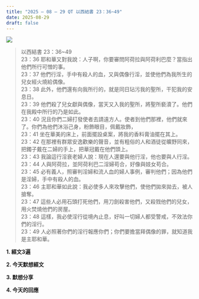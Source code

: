 ```yaml
---
title: "2025 – 08 – 29 QT 以西結書 23：36~49"
date: 2025-08-29
draft: false
---
```


![](/images/qt.jpg)
> 以西結書 23：36~49  
> 23：36 耶和華又對我說：人子啊，你要審問阿荷拉與阿荷利巴麼？當指出他們所行可憎的事。  
> 23：37 他們行淫，手中有殺人的血，又與偶像行淫，並使他們為我所生的兒女經火燒給偶像。  
> 23：38 此外，他們還有向我所行的，就是同日玷污我的聖所，干犯我的安息日。  
> 23：39 他們殺了兒女獻與偶像，當天又入我的聖所，將聖所褻瀆了。他們在我殿中所行的乃是如此。  
> 23：40 況且你們二婦打發使者去請遠方人。使者到他們那裡，他們就來了。你們為他們沐浴己身，粉飾眼目，佩戴妝飾，  
> 23：41 坐在華美的床上，前面擺設桌案，將我的香料膏油擺在其上。  
> 23：42 在那裡有群眾安逸歡樂的聲音，並有粗俗的人和酒徒從曠野同來，把鐲子戴在二婦的手上，把華冠戴在他們頭上。  
> 23：43 我論這行淫衰老婦人說：現在人還要與他行淫，他也要與人行淫。  
> 23：44 人與阿荷拉，並阿荷利巴二淫婦苟合，好像與妓女苟合。  
> 23：45 必有義人，照審判淫婦和流人血的婦人事例，審判他們；因為他們是淫婦，手中有殺人的血。  
> 23：46 主耶和華如此說：我必使多人來攻擊他們，使他們拋來拋去，被人搶奪。  
> 23：47 這些人必用石頭打死他們，用刀劍殺害他們，又殺戮他們的兒女，用火焚燒他們的房屋。  
> 23：48 這樣，我必使淫行從境內止息，好叫一切婦人都受警戒，不效法你們的淫行。  
> 23：49 人必照著你們的淫行報應你們；你們要擔當拜偶像的罪，就知道我是主耶和華。

**1. 經文3遍**

**2. 今天默想經文**

**3. 默想分享**

**4. 今天的回應**


